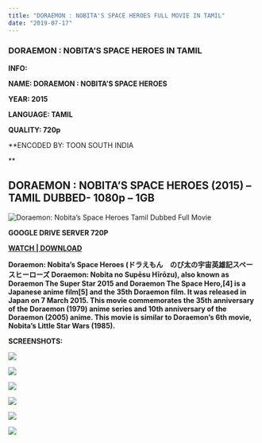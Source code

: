 ```yaml
---
title: "DORAEMON : NOBITA'S SPACE HEROES FULL MOVIE IN TAMIL"
date: "2019-07-17"
---
```


### DORAEMON : NOBITA’S SPACE HEROES IN TAMIL

**INFO:**

**NAME: DORAEMON : NOBITA’S SPACE HEROES**

**YEAR: 2015**

**LANGUAGE: TAMIL** 

**QUALITY: 720p** 

**ENCODED BY: TOON SOUTH INDIA

**

## DORAEMON : NOBITA’S SPACE HEROES (2015) – TAMIL DUBBED- 1080p – 1GB

![Doraemon: Nobita’s Space Heroes Tamil Dubbed Full Movie](https://simkl.net/fanart/65/65841800305954c6c_0.jpg)

 **GOOGLE DRIVE SERVER 720P**

**[WATCH | DOWNLOAD](https://healthyplans.us/CGcnW)**

**Doraemon: Nobita’s Space Heroes (ドラえもん　のび太の宇宙英雄記スペースヒーローズ Doraemon: Nobita no Supēsu Hīrōzu), also known as Doraemon The Super Star 2015 and Doraemon The Space Hero,\[4\] is a Japanese anime film\[5\] and the 35th Doraemon film. It was released in Japan on 7 March 2015. This movie commemorates the 35th anniversary of the Doraemon (1979) anime series and 10th anniversary of the Doraemon (2005) anime. This movie is similar to Doraemon’s 6th movie, Nobita’s Little Star Wars (1985).**

**SCREENSHOTS:**

[**![](https://1.bp.blogspot.com/-7OXV6JA6CiQ/XWIlA29jj4I/AAAAAAAAAPE/FUj49a6iizMFhuSB0M7I-6aLX2x2Og-KwCLcBGAs/s1600/images.jpeg)**](https://1.bp.blogspot.com/-7OXV6JA6CiQ/XWIlA29jj4I/AAAAAAAAAPE/FUj49a6iizMFhuSB0M7I-6aLX2x2Og-KwCLcBGAs/s1600/images.jpeg)

[**![](https://1.bp.blogspot.com/-wNm6JJWGBQE/XWIk_UBbV0I/AAAAAAAAAOw/rfi7MR-ez8I7RrLLUZ3MBRwe3U7hMxYHgCLcBGAs/s1600/dDxqO90evmy3VIOElVqEP3YQXO2.jpg)**](https://1.bp.blogspot.com/-wNm6JJWGBQE/XWIk_UBbV0I/AAAAAAAAAOw/rfi7MR-ez8I7RrLLUZ3MBRwe3U7hMxYHgCLcBGAs/s1600/dDxqO90evmy3VIOElVqEP3YQXO2.jpg)

[**![](https://1.bp.blogspot.com/-FenV2JnXD4M/XWIk_cW-2eI/AAAAAAAAAOs/A04u9YDXBTU9CrYrkr2tKR_Xk4OQtPUhACLcBGAs/s1600/images{743f5b8356ac6bd7e474e1c5907aed99741a5cb6516fd7da8f518ac2976b07b4}2B{743f5b8356ac6bd7e474e1c5907aed99741a5cb6516fd7da8f518ac2976b07b4}25281{743f5b8356ac6bd7e474e1c5907aed99741a5cb6516fd7da8f518ac2976b07b4}2529.jpeg)**](https://1.bp.blogspot.com/-FenV2JnXD4M/XWIk_cW-2eI/AAAAAAAAAOs/A04u9YDXBTU9CrYrkr2tKR_Xk4OQtPUhACLcBGAs/s1600/images{743f5b8356ac6bd7e474e1c5907aed99741a5cb6516fd7da8f518ac2976b07b4}2B{743f5b8356ac6bd7e474e1c5907aed99741a5cb6516fd7da8f518ac2976b07b4}25281{743f5b8356ac6bd7e474e1c5907aed99741a5cb6516fd7da8f518ac2976b07b4}2529.jpeg)

[**![](https://1.bp.blogspot.com/-0GcGW41vK8w/XWIk_SzUkgI/AAAAAAAAAO0/T-aXs50V19wW_rXyrVBOOq7c00A20J-5ACLcBGAs/s1600/images{743f5b8356ac6bd7e474e1c5907aed99741a5cb6516fd7da8f518ac2976b07b4}2B{743f5b8356ac6bd7e474e1c5907aed99741a5cb6516fd7da8f518ac2976b07b4}25282{743f5b8356ac6bd7e474e1c5907aed99741a5cb6516fd7da8f518ac2976b07b4}2529.jpeg)**](https://1.bp.blogspot.com/-0GcGW41vK8w/XWIk_SzUkgI/AAAAAAAAAO0/T-aXs50V19wW_rXyrVBOOq7c00A20J-5ACLcBGAs/s1600/images{743f5b8356ac6bd7e474e1c5907aed99741a5cb6516fd7da8f518ac2976b07b4}2B{743f5b8356ac6bd7e474e1c5907aed99741a5cb6516fd7da8f518ac2976b07b4}25282{743f5b8356ac6bd7e474e1c5907aed99741a5cb6516fd7da8f518ac2976b07b4}2529.jpeg)

[**![](https://1.bp.blogspot.com/-Lj19asBh4I0/XWIlAIhz3-I/AAAAAAAAAO4/b4qvCKiOW_kmCvlpm631IqzoFajCFnUpgCLcBGAs/s1600/images{743f5b8356ac6bd7e474e1c5907aed99741a5cb6516fd7da8f518ac2976b07b4}2B{743f5b8356ac6bd7e474e1c5907aed99741a5cb6516fd7da8f518ac2976b07b4}25283{743f5b8356ac6bd7e474e1c5907aed99741a5cb6516fd7da8f518ac2976b07b4}2529.jpeg)**](https://1.bp.blogspot.com/-Lj19asBh4I0/XWIlAIhz3-I/AAAAAAAAAO4/b4qvCKiOW_kmCvlpm631IqzoFajCFnUpgCLcBGAs/s1600/images{743f5b8356ac6bd7e474e1c5907aed99741a5cb6516fd7da8f518ac2976b07b4}2B{743f5b8356ac6bd7e474e1c5907aed99741a5cb6516fd7da8f518ac2976b07b4}25283{743f5b8356ac6bd7e474e1c5907aed99741a5cb6516fd7da8f518ac2976b07b4}2529.jpeg)

[**![](https://1.bp.blogspot.com/-qq5jYoM44Sw/XWIlAqtdQ_I/AAAAAAAAAPA/hJDPCIalpsEJ22fDS4RwdxFn37J_PdsiACLcBGAs/s1600/images{743f5b8356ac6bd7e474e1c5907aed99741a5cb6516fd7da8f518ac2976b07b4}2B{743f5b8356ac6bd7e474e1c5907aed99741a5cb6516fd7da8f518ac2976b07b4}25285{743f5b8356ac6bd7e474e1c5907aed99741a5cb6516fd7da8f518ac2976b07b4}2529.jpeg)**](https://1.bp.blogspot.com/-qq5jYoM44Sw/XWIlAqtdQ_I/AAAAAAAAAPA/hJDPCIalpsEJ22fDS4RwdxFn37J_PdsiACLcBGAs/s1600/images{743f5b8356ac6bd7e474e1c5907aed99741a5cb6516fd7da8f518ac2976b07b4}2B{743f5b8356ac6bd7e474e1c5907aed99741a5cb6516fd7da8f518ac2976b07b4}25285{743f5b8356ac6bd7e474e1c5907aed99741a5cb6516fd7da8f518ac2976b07b4}2529.jpeg)
